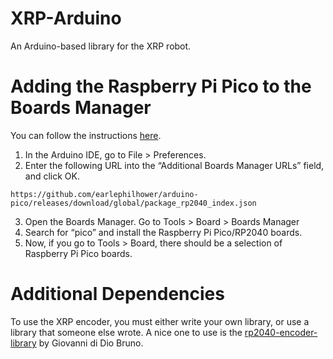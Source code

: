 # XRP-Arduino
An Arduino-based library for the XRP robot.

# Adding the Raspberry Pi Pico to the Boards Manager
You can follow the instructions [here](https://randomnerdtutorials.com/programming-raspberry-pi-pico-w-arduino-ide/).

1. In the Arduino IDE, go to File > Preferences.
2. Enter the following URL into the “Additional Boards Manager URLs” field, and click OK.
```
https://github.com/earlephilhower/arduino-pico/releases/download/global/package_rp2040_index.json
```
3. Open the Boards Manager. Go to Tools > Board > Boards Manager
4. Search for “pico” and install the Raspberry Pi Pico/RP2040 boards.
5. Now, if you go to Tools > Board, there should be a selection of Raspberry Pi Pico boards.

# Additional Dependencies
To use the XRP encoder, you must either write your own library, or use a library that someone else wrote.  A nice one to use is the [rp2040-encoder-library](https://github.com/gbr1/rp2040-encoder-library) by Giovanni di Dio Bruno.